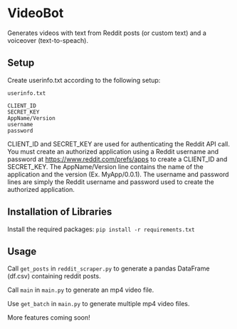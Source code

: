 # VideoBot
Generates videos with text from Reddit posts (or custom text) and a voiceover (text-to-speach).

## Setup
Create userinfo.txt according to the following setup:

`userinfo.txt`
```
CLIENT_ID
SECRET_KEY
AppName/Version
username
password
```
CLIENT_ID and SECRET_KEY are used for authenticating the Reddit API call. You must create an authorized application using a Reddit username and password at https://www.reddit.com/prefs/apps to create a CLIENT_ID and SECRET_KEY. The AppName/Version line contains the name of the application and the version (Ex. MyApp/0.0.1). The username and password lines are simply the Reddit username and password used to create the authorized application.

## Installation of Libraries
Install the required packages: `pip install -r requirements.txt`

## Usage
Call `get_posts` in `reddit_scraper.py` to generate a pandas DataFrame (df.csv) containing reddit posts.

Call `main` in `main.py` to generate an mp4 video file.

Use `get_batch` in `main.py` to generate multiple mp4 video files.

More features coming soon!